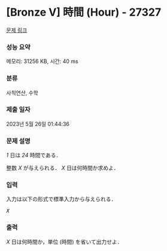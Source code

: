# [Bronze V] 時間 (Hour) - 27327 

[문제 링크](https://www.acmicpc.net/problem/27327) 

### 성능 요약

메모리: 31256 KB, 시간: 40 ms

### 분류

사칙연산, 수학

### 제출 일자

2023년 5월 26일 01:44:36

### 문제 설명

<p><var>1</var> 日は <var>24</var> 時間である．</p>

<p>整数 <var>X</var> が与えられる． <var>X</var> 日は何時間か求めよ．</p>

### 입력 

 <p>入力は以下の形式で標準入力から与えられる．</p>

<pre><var>X</var></pre>

### 출력 

 <p><var>X</var> 日は何時間か，単位 (時間) を省いて出力せよ．</p>

